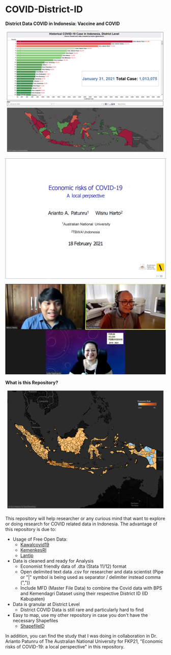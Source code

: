 # COVID-District-ID
**District Data COVID in Indonesia: Vaccine and COVID**

![COVID FKP](https://github.com/akirawisnu/COVID-District-ID/blob/main/1dcd1a7d-50c2-4848-ab83-57793d307783.png?raw=true)

[![FKP21 - COVID](https://github.com/akirawisnu/COVID-District-ID/blob/main/cc6bb8a3-3826-4bd8-9139-ebe3508edb05.png?raw=true)](https://www.fkpindonesia.org/summary-report/covid-local-economic-risks)

[![FKP21 - youtube](https://github.com/akirawisnu/COVID-District-ID/blob/main/Screen-Shot-2021-03-12-at-09.54.57-1024x575.png?raw=true)](https://www.youtube.com/watch?v=tXN-tmRC_R4)

**What is this Repository?**

![DistrictMap](https://github.com/akirawisnu/COVID-District-ID/blob/main/DALY-1.png?raw=true)

This repository will help researcher or any curious mind that want to explore or doing research for COVID related data in Indonesia. The advantage of this repository is due to:
* Usage of Free Open Data:
	* [Kawalcovid19](https://kawalcovid19.id/)
	* [KemenkesRI](https://www.kemkes.go.id/)
	* [Lantip](https://lantip.xyz/)
* Data is cleaned and ready for Analysis
	* Economist friendly data of .dta (Stata 11/12) format
	* Open delimited text data .csv for researcher and data scientist (Pipe or "|" symbol is being used as separator / delimiter instead comma (","))
	* Include MFD (Master File Data) to combine the Covid data with BPS and Kemendagri Dataset using their respective District ID (ID Kabupaten)
* Data is granular at District Level
	* District COVID Data is still rare and particularly hard to find
* Easy to map, use my other repository in case you don't have the necessary Shapefiles
	* [ShapefileID](https://github.com/akirawisnu/GIS_Shapefile_2020_ID)
	
In addition, you can find the study that I was doing in collaboration in Dr. Arianto Patunru of The Australian National University for FKP21, "Economic risks of COVID-19: a local perspective" in this repository. 
